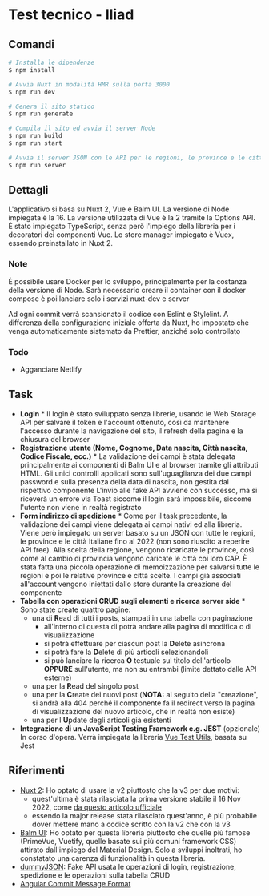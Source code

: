 # Test tecnico - Iliad

## Comandi

```bash
# Installa le dipendenze
$ npm install

# Avvia Nuxt in modalità HMR sulla porta 3000
$ npm run dev

# Genera il sito statico
$ npm run generate

# Compila il sito ed avvia il server Node
$ npm run build
$ npm run start

# Avvia il server JSON con le API per le regioni, le province e le città Italiane
$ npm run server
```

## Dettagli

L'applicativo si basa su Nuxt 2, Vue e Balm UI.
La versione di Node impiegata è la 16.
La versione utilizzata di Vue è la 2 tramite la Options API.
È stato impiegato TypeScript, senza però l'impiego della libreria per i decoratori dei componenti Vue.
Lo store manager impiegato è Vuex, essendo preinstallato in Nuxt 2.

### Note

È possibile usare Docker per lo sviluppo, principalmente per la costanza della versione di Node.
Sarà necessario creare il container con il docker compose è poi lanciare solo i servizi nuxt-dev e server

Ad ogni commit verrà scansionato il codice con Eslint e Stylelint.
A differenza della configurazione iniziale offerta da Nuxt, ho impostato che venga automaticamente sistemato da Prettier, anziché solo controllato

### Todo

- Agganciare Netlify

## Task
- **Login** *
  Il login è stato sviluppato senza librerie, usando le Web Storage API per salvare il token e l'account ottenuto, così da mantenere l'accesso durante la navigazione del sito, il refresh della pagina e la chiusura del browser
- **Registrazione utente (Nome, Cognome, Data nascita, Città nascita, Codice Fiscale, ecc.)** *
  La validazione dei campi è stata delegata principalmente ai componenti di Balm UI e al browser tramite gli attributi HTML.
  Gli unici controlli applicati sono sull'uguaglianza dei due campi password e sulla presenza della data di nascita, non gestita dal rispettivo componente
  L'invio alle fake API avviene con successo, ma si riceverà un errore via Toast siccome il login sarà impossibile, siccome l'utente non viene in realtà registrato
- **Form indirizzo di spedizione** *
  Come per il task precedente, la validazione dei campi viene delegata ai campi nativi ed alla libreria.
  Viene però impiegato un server basato su un JSON con tutte le regioni, le province e le città Italiane fino al 2022 (non sono riuscito a reperire API free).
  Alla scelta della regione, vengono ricaricate le province, così come al cambio di provincia vengono caricate le città coi loro CAP.
  È stata fatta una piccola operazione di memoizzazione per salvarsi tutte le regioni e poi le relative province e città scelte.
  I campi già associati all'account vengono iniettati dallo store durante la creazione del componente
- **Tabella con operazioni CRUD sugli elementi e ricerca server side** *
  Sono state create quattro pagine:
  - una di **R**ead di tutti i posts, stampati in una tabella con paginazione
    - all'interno di questa di potrà andare alla pagina di modifica o di visualizzazione
    - si potrà effettuare per ciascun post la **D**elete asincrona
    - si potrà fare la **D**elete di più articoli selezionandoli
    - si può lanciare la ricerca **O** testuale sul titolo dell'articolo **OPPURE** sull'utente, ma non su entrambi (limite dettato dalle API esterne)
  - una per la **R**ead del singolo post
  - una per la **C**reate dei nuovi post (**NOTA:** al seguito della "creazione", si andrà alla 404 perché il componente fa il redirect verso la pagina di visualizzazione del nuovo articolo, che in realtà non esiste)
  - una per l'**U**pdate degli articoli già esistenti
- **Integrazione di un JavaScript Testing Framework e.g. JEST** (opzionale)
  In corso d'opera.
  Verrà impiegata la libreria [Vue Test Utils](https://v1.test-utils.vuejs.org/), basata su Jest

## Riferimenti
- [Nuxt 2](https://nuxtjs.org/): Ho optato di usare la v2 piuttosto che la v3 per due motivi:
  - quest'ultima è stata rilasciata la prima versione stabile il 16 Nov 2022, come [da questo articolo ufficiale](https://nuxt.com/v3)
  - essendo la major release stata rilasciato quest'anno, è più probabile dover mettere mano a codice scritto con la v2 che con la v3
- [Balm UI](https://v8.material.balmjs.com/#/): Ho optato per questa libreria piuttosto che quelle più famose (PrimeVue, Vuetify, quelle basate sui più comuni framework CSS) attirato dall'impiego del Material Design. Solo a sviluppi inoltrati, ho constatato una carenza di funzionalità in questa libreria.
- [dummyJSON](https://dummyjson.com/): Fake API usata le operazioni di login, registrazione, spedizione e le operazioni sulla tabella CRUD
- [Angular Commit Message Format](https://gist.github.com/brianclements/841ea7bffdb01346392c)
